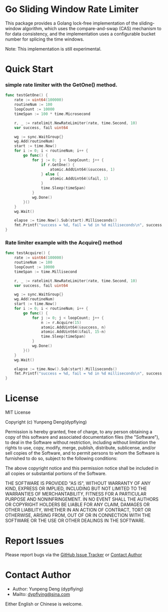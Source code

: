 Go Sliding Window Rate Limiter
==============================
This package provides a Golang lock-free implementation of the sliding-window algorithm, which uses the compare-and-swap (CAS) mechanism to for data consistency, and the implementation uses a configurable bucket number for splicing the time windows. 

Note: This implementation is still experimental. 

Quick Start
=====
### simple rate limiter with the GetOne() method.
```go
func testGetOne() {
	rate := uint64(100000)
	routineNum := 100
	loopCount := 10000
	timeSpan := 100 * time.Microsecond

	r, _ := ratelimit.NewRateLimiter(rate, time.Second, 10)
	var success, fail uint64

	wg := sync.WaitGroup{}
	wg.Add(routineNum)
	start := time.Now()
	for i := 0; i < routineNum; i++ {
		go func() {
			for j := 0; j < loopCount; j++ {
				if r.GetOne() {
					atomic.AddUint64(&success, 1)
				} else {
					atomic.AddUint64(&fail, 1)
				}
				time.Sleep(timeSpan)
			}
			wg.Done()
		}()
	}
	wg.Wait()

	elapse := time.Now().Sub(start).Milliseconds()
	fmt.Printf("success = %d, fail = %d in %d milliseconds\n", success, fail, elapse)
}
```


### Rate limiter example with the Acquire() method
```go
func testAcquire() {
	rate := uint64(100000)
	routineNum := 100
	loopCount := 10000
	timeSpan := time.Millisecond

	r, _ := ratelimit.NewRateLimiter(rate, time.Second, 10)
	var success, fail uint64

	wg := sync.WaitGroup{}
	wg.Add(routineNum)
	start := time.Now()
	for i := 0; i < routineNum; i++ {
		go func() {
			for j := 0; j < loopCount; j++ {
				n := r.Acquire(15)
				atomic.AddUint64(&success, n)
				atomic.AddUint64(&fail, 15-n)
				time.Sleep(timeSpan)
			}
			wg.Done()
		}()
	}
	wg.Wait()

	elapse := time.Now().Sub(start).Milliseconds()
	fmt.Printf("success = %d, fail = %d in %d milliseconds\n", success, fail, elapse)
}
```

License 
=======
MIT License

Copyright (c) Yunpeng Deng(dypflying)

Permission is hereby granted, free of charge, to any person obtaining a copy of this software and associated documentation files (the "Software"), to deal in the Software without restriction, including without limitation the rights to use, copy, modify, merge, publish, distribute, sublicense, and/or sell copies of the Software, and to permit persons to whom the Software is furnished to do so, subject to the following conditions:

The above copyright notice and this permission notice shall be included in all copies or substantial portions of the Software.

THE SOFTWARE IS PROVIDED "AS IS", WITHOUT WARRANTY OF ANY KIND, EXPRESS OR IMPLIED, INCLUDING BUT NOT LIMITED TO THE WARRANTIES OF MERCHANTABILITY, FITNESS FOR A PARTICULAR PURPOSE AND NONINFRINGEMENT. IN NO EVENT SHALL THE AUTHORS OR COPYRIGHT HOLDERS BE LIABLE FOR ANY CLAIM, DAMAGES OR OTHER LIABILITY, WHETHER IN AN ACTION OF CONTRACT, TORT OR OTHERWISE, ARISING FROM, OUT OF OR IN CONNECTION WITH THE SOFTWARE OR THE USE OR OTHER DEALINGS IN THE SOFTWARE.


Report Issues 
=============
Please report bugs via the [GitHub Issue Tracker](https://github.com/dypflying/slidingwindow/issues) or [Contact Author](#author-and-contact) 

Contact Author
==============
- Author: Yunpeng Deng (dypflying)
- Mailto: dypflying@sina.com

Either English or Chinese is welcome.